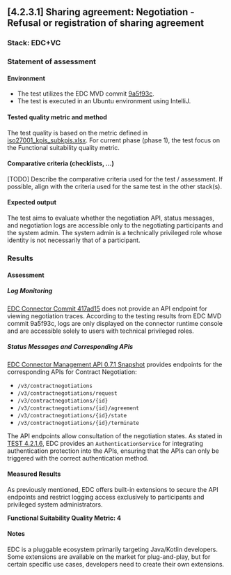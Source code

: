 ## [4.2.3.1] Sharing agreement: Negotiation - Refusal or registration of sharing agreement
### Stack: EDC+VC
### Statement of assessment
#### Environment
- The test utilizes the EDC MVD commit [9a5f93c](https://github.com/eclipse-edc/MinimumViableDataspace/commit/9a5f93c89cf5624cc4bf8eaa024a29da9b8e3d12).
- The test is executed in an Ubuntu environment using IntelliJ.
#### Tested quality metric and method
The test quality is based on the metric defined in [iso27001_kpis_subkpis.xlsx](../../../../../design_decisions/background_info/iso27001_kpis_subkpis.xlsx). 
For current phase (phase 1), the test focus on the Functional suitability quality metric.
#### Comparative criteria (checklists, ...)
[TODO] Describe the comparative criteria used for the test / assessment. If possible, align with the criteria used for the same test in the other stack(s).

#### Expected output
The test aims to evaluate whether the negotiation API, status messages, and negotiation logs are accessible only to the negotiating participants and the system admin. The system admin is a technically privileged role whose identity is not necessarily that of a participant.

### Results
#### Assessment
##### Log Monitoring
[EDC Connector Commit 417ad15](https://github.com/eclipse-edc/Connector/commit/417ad15fa4e64d110ee74c28e49df2f1d87f85e0) does not provide an API endpoint for viewing negotiation traces.
According to the testing results from EDC MVD commit 9a5f93c, logs are only displayed on the connector runtime console and are accessible solely to users with technical privileged roles.

##### Status Messages and Corresponding APIs
[EDC Connector Management API 0.7.1 Snapshot](https://github.com/eclipse-edc/Connector/blob/gh-pages/openapi/management-api/0.7.1-SNAPSHOT/management-api.yaml) provides endpoints for the corresponding APIs for Contract Negotiation:
- `/v3/contractnegotiations`
- `/v3/contractnegotiations/request`
- `/v3/contractnegotiations/{id}`
- `/v3/contractnegotiations/{id}/agreement`
- `/v3/contractnegotiations/{id}/state`
- `/v3/contractnegotiations/{id}/terminate`

The API endpoints allow consultation of the negotiation states. As stated in [TEST 4.2.1.6](../../negotiating_sharing_agreement/test_4_2_1_6/result_edc_vc.md), EDC provides an `AuthenticationService` for integrating authentication protection into the APIs, ensuring that the APIs can only be triggered with the correct authentication method.
#### Measured Results
As previously mentioned, EDC offers built-in extensions to secure the API endpoints and restrict logging access exclusively to participants and privileged system administrators.

**Functional Suitability Quality Metric: 4**
#### Notes
EDC is a pluggable ecosystem primarily targeting Java/Kotlin developers. Some extensions are available on the market for plug-and-play, but for certain specific use cases, developers need to create their own extensions.
